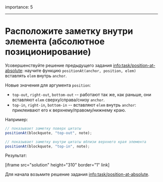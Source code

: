 importance: 5

---

# Расположите заметку внутри элемента (абсолютное позиционирование)

Усовершенствуйте решение предыдущего задания <info:task/position-at-absolute>: научите функцию `positionAt(anchor, position, elem)` вставлять `elem` внутрь `anchor`.

Новые значения для аргумента `position`:

- `top-out`, `right-out`, `bottom-out` -- работают так же, как раньше, они вставляют `elem` сверху/справа/снизу `anchor`.
- `top-in`, `right-in`, `bottom-in` -- вставляют `elem` внутрь `anchor`: приклеивают его к верхнему/правому/нижнему краю.

Например:

```js
// показывает заметку поверх цитаты
positionAt(blockquote, "top-out", note);

// показывает заметку внутри цитаты вблизи верхнего края элемента
positionAt(blockquote, "top-in", note);
```

Результат:

[iframe src="solution" height="310" border="1" link]

Для начала возьмите решение задания <info:task/position-at-absolute>.
